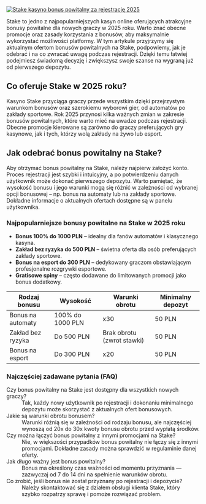 [![Stake kasyno bonus powitalny za rejestrację 2025](https://123-caf.pages.dev/gitsignup.png)](https://vrmoo.ru/Bt82HjjY)

<div>   <p>Stake to jedno z najpopularniejszych kasyn online oferujących atrakcyjne bonusy powitalne dla nowych graczy w 2025 roku. Warto znać obecne promocje oraz zasady korzystania z bonusów, aby maksymalnie wykorzystać możliwości platformy. W tym artykule przyjrzymy się aktualnym ofertom bonusów powitalnych na Stake, podpowiemy, jak je odebrać i na co zwracać uwagę podczas rejestracji. Dzięki temu łatwiej podejmiesz świadomą decyzję i zwiększysz swoje szanse na wygraną już od pierwszego depozytu.</p>      <h2>Co oferuje Stake w 2025 roku?</h2>   <p>Kasyno Stake przyciąga graczy przede wszystkim dzięki przejrzystym warunkom bonusów oraz szerokiemu wyborowi gier, od automatów po zakłady sportowe. Rok 2025 przynosi kilka ważnych zmian w zakresie bonusów powitalnych, które warto mieć na uwadze podczas rejestracji. Obecne promocje kierowane są zarówno do graczy preferujących gry kasynowe, jak i tych, którzy wolą zakłady na żywo lub esport.</p>      <h2>Jak odebrać bonus powitalny na Stake?</h2>   <p>Aby otrzymać bonus powitalny na Stake, należy najpierw założyć konto. Proces rejestracji jest szybki i intuicyjny, a po potwierdzeniu danych użytkownik może dokonać pierwszego depozytu. Warto pamiętać, że wysokość bonusu i jego warunki mogą się różnić w zależności od wybranej opcji bonusowej – np. bonus na automaty lub na zakłady sportowe. Dokładne informacje o aktualnych ofertach dostępne są w panelu użytkownika.</p>      <h3>Najpopularniejsze bonusy powitalne na Stake w 2025 roku</h3>   <ul>     <li><strong>Bonus 100% do 1000 PLN</strong> – idealny dla fanów automatów i klasycznego kasyna.</li>     <li><strong>Zakład bez ryzyka do 500 PLN</strong> – świetna oferta dla osób preferujących zakłady sportowe.</li>     <li><strong>Bonus na esport do 300 PLN</strong> – dedykowany graczom obstawiającym profesjonalne rozgrywki esportowe.</li>     <li><strong>Gratisowe spiny</strong> – często dodawane do limitowanych promocji jako bonus dodatkowy.</li>   </ul>      <table>     <thead>       <tr>         <th>Rodzaj bonusu</th>         <th>Wysokość</th>         <th>Warunki obrotu</th>         <th>Minimalny depozyt</th>       </tr>     </thead>     <tbody>       <tr>         <td>Bonus na automaty</td>         <td>100% do 1000 PLN</td>         <td>x30</td>         <td>50 PLN</td>       </tr>       <tr>         <td>Zakład bez ryzyka</td>         <td>Do 500 PLN</td>         <td>Brak obrotu (zwrot stawki)</td>         <td>50 PLN</td>       </tr>       <tr>         <td>Bonus na esport</td>         <td>Do 300 PLN</td>         <td>x20</td>         <td>50 PLN</td>       </tr>     </tbody>   </table>      <h3>Najczęściej zadawane pytania (FAQ)</h3>   <dl>     <dt>Czy bonus powitalny na Stake jest dostępny dla wszystkich nowych graczy?</dt>     <dd>Tak, każdy nowy użytkownik po rejestracji i dokonaniu minimalnego depozytu może skorzystać z aktualnych ofert bonusowych.</dd>        <dt>Jakie są warunki obrotu bonusem?</dt>     <dd>Warunki różnią się w zależności od rodzaju bonusu, ale najczęściej wynoszą od 20x do 30x kwoty bonusu obrotu przed wypłatą środków.</dd>        <dt>Czy można łączyć bonus powitalny z innymi promocjami na Stake?</dt>     <dd>Nie, w większości przypadków bonus powitalny nie łączy się z innymi promocjami. Dokładne zasady można sprawdzić w regulaminie danej oferty.</dd>        <dt>Jak długo ważny jest bonus powitalny?</dt>     <dd>Bonus ma określony czas ważności od momentu przyznania — zazwyczaj od 7 do 14 dni na spełnienie warunków obrotu.</dd>        <dt>Co zrobić, jeśli bonus nie został przyznany po rejestracji i depozycie?</dt>     <dd>Należy skontaktować się z działem obsługi klienta Stake, który szybko rozpatrzy sprawę i pomoże rozwiązać problem.</dd>   </dl>   </div>